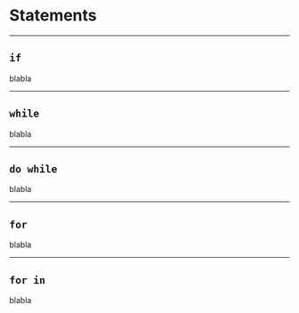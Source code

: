 # Statements

- - -
## `if`

blabla
- - -
## `while`

blabla
- - -
## `do while`

blabla
- - -
## `for`

blabla
- - -
## `for in`

blabla




